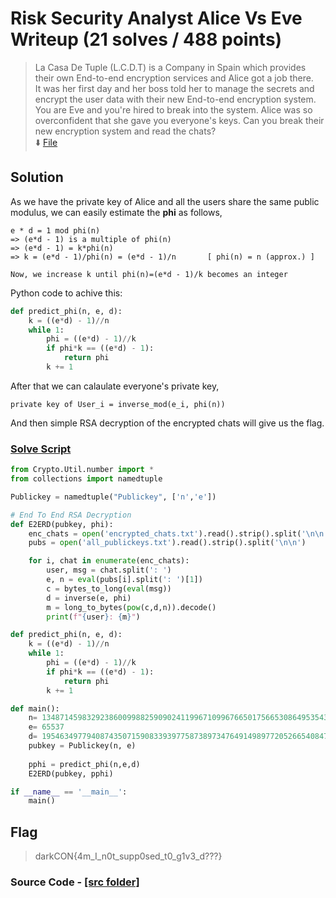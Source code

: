# Risk Security Analyst Alice Vs Eve Writeup (21 solves / 488 points)
> La Casa De Tuple (L.C.D.T) is a Company in Spain which provides their own End-to-end encryption services and Alice got a job there.  <br>
> It was her first day and her boss told her to manage the secrets and encrypt the user data with their new End-to-end encryption system. <br>
> You are Eve and you're hired to break into the system. Alice was so overconfident that she gave you everyone's keys. Can you break their <br>
> new encryption system and read the chats? <br>
> :arrow_down: [File](dist/dist.zip)

## Solution

As we have the private key of Alice and all the users share the same public modulus, we can easily estimate the **phi** as follows,

```
e * d = 1 mod phi(n)
=> (e*d - 1) is a multiple of phi(n)
=> (e*d - 1) = k*phi(n)
=> k = (e*d - 1)/phi(n) = (e*d - 1)/n 		[ phi(n) = n (approx.) ]

Now, we increase k until phi(n)=(e*d - 1)/k becomes an integer
```

Python code to achive this:
```py
def predict_phi(n, e, d):
    k = ((e*d) - 1)//n
    while 1:
        phi = ((e*d) - 1)//k
        if phi*k == ((e*d) - 1):
            return phi
        k += 1
```

After that we can calaulate everyone's private key,
```
private key of User_i = inverse_mod(e_i, phi(n))
```

And then simple RSA decryption of the encrypted chats will give us the flag.

### [Solve Script](sol/solve.py)
```py
from Crypto.Util.number import *
from collections import namedtuple

Publickey = namedtuple("Publickey", ['n','e'])

# End To End RSA Decryption
def E2ERD(pubkey, phi):
    enc_chats = open('encrypted_chats.txt').read().strip().split('\n\n')
    pubs = open('all_publickeys.txt').read().strip().split('\n\n')

    for i, chat in enumerate(enc_chats):
        user, msg = chat.split(': ')
        e, n = eval(pubs[i].split(': ')[1])
        c = bytes_to_long(eval(msg))
        d = inverse(e, phi)
        m = long_to_bytes(pow(c,d,n)).decode()
        print(f"{user}: {m}")

def predict_phi(n, e, d):
    k = ((e*d) - 1)//n
    while 1:
        phi = ((e*d) - 1)//k
        if phi*k == ((e*d) - 1):
            return phi
        k += 1

def main():
    n= 134871459832923860099882590902411996710996766501756653086495354300954191050110475349218593219906710987168729946490859346117437393705213066464123381634516073655104369957424501917959364716066521838138728063315157921217685558557422845878448233922585713677077217815414960315913375048754314176130997193108410703707
    e= 65537
    d= 19546349779408743507159083393977587389734764914989772052665408473846268620686776856842366882870347146743497520969378855752070133900119225861364479282918556646891456167647366904804199245738822376442388779257291859758735359459148377679538927373263135165396852614400167982261412234666697210259242937381901648593
    pubkey = Publickey(n, e)
    
    pphi = predict_phi(n,e,d)
    E2ERD(pubkey, pphi)

if __name__ == '__main__':
    main()
```

## Flag
> darkCON{4m_I_n0t_supp0sed_t0_g1v3_d???}

### Source Code - [[src folder]](src/src.py)
